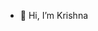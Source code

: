 - 👋 Hi, I’m Krishna

<!---
Gettingcloser/Gettingcloser is a ✨ special ✨ repository because its `README.md` (this file) appears on your GitHub profile.
You can click the Preview link to take a look at your changes.
--->
